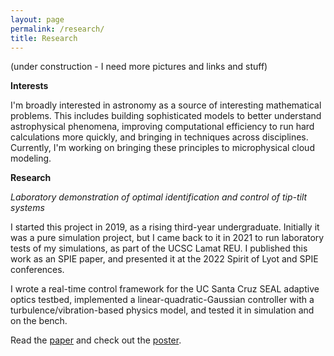 ```yaml
---
layout: page
permalink: /research/
title: Research
---
```


(under construction - I need more pictures and links and stuff)

**Interests**

I'm broadly interested in astronomy as a source of interesting mathematical problems. This includes building sophisticated models to better understand astrophysical phenomena, improving computational efficiency to run hard calculations more quickly, and bringing in techniques across disciplines. Currently, I'm working on bringing these principles to microphysical cloud modeling.

**Research**

*Laboratory demonstration of optimal identification and control of tip-tilt systems*

I started this project in 2019, as a rising third-year undergraduate. Initially it was a pure simulation project, but I came back to it in 2021 to run laboratory tests of my simulations, as part of the UCSC Lamat REU. I published this work as an SPIE paper, and presented it at the 2022 Spirit of Lyot and SPIE conferences.

I wrote a real-time control framework for the UC Santa Cruz SEAL adaptive optics testbed, implemented a linear-quadratic-Gaussian controller with a turbulence/vibration-based physics model, and tested it in simulation and on the bench.

Read the [paper](https://arxiv.org/abs/2209.14424) and check out the [poster](../posters/sealrtc_poster.pdf).

